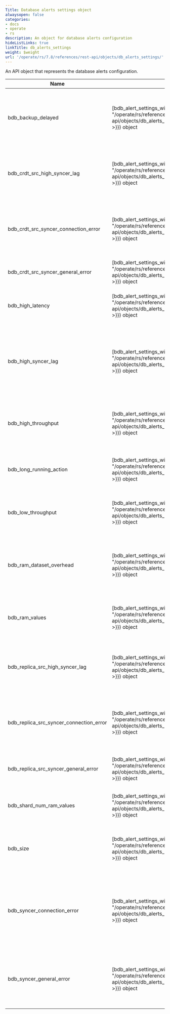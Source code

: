 ```yaml
---
Title: Database alerts settings object
alwaysopen: false
categories:
- docs
- operate
- rs
description: An object for database alerts configuration
hideListLinks: true
linkTitle: db_alerts_settings
weight: $weight
url: '/operate/rs/7.8/references/rest-api/objects/db_alerts_settings/'
---
```


An API object that represents the database alerts configuration.

| Name | Type/Value | Description |
|------|------------|-------------|
| bdb_backup_delayed | [bdb_alert_settings_with_threshold]({{< relref "/operate/rs/references/rest-api/objects/db_alerts_settings/bdb_alert_settings_with_threshold" >}}) object | Periodic backup has been delayed for longer than specified threshold value (minutes) |
| bdb_crdt_src_high_syncer_lag | [bdb_alert_settings_with_threshold]({{< relref "/operate/rs/references/rest-api/objects/db_alerts_settings/bdb_alert_settings_with_threshold" >}}) object | CRDB source sync lag is higher than specified threshold value (seconds) |
| bdb_crdt_src_syncer_connection_error | [bdb_alert_settings_with_threshold]({{< relref "/operate/rs/references/rest-api/objects/db_alerts_settings/bdb_alert_settings_with_threshold" >}}) object | CRDB source sync had a connection error while trying to connect to replica source |
| bdb_crdt_src_syncer_general_error | [bdb_alert_settings_with_threshold]({{< relref "/operate/rs/references/rest-api/objects/db_alerts_settings/bdb_alert_settings_with_threshold" >}}) object | CRDB sync encountered in general error |
| bdb_high_latency | [bdb_alert_settings_with_threshold]({{< relref "/operate/rs/references/rest-api/objects/db_alerts_settings/bdb_alert_settings_with_threshold" >}}) object | Latency is higher than specified threshold value (microsec) |
| bdb_high_syncer_lag | [bdb_alert_settings_with_threshold]({{< relref "/operate/rs/references/rest-api/objects/db_alerts_settings/bdb_alert_settings_with_threshold" >}}) object | Replica of sync lag is higher than specified threshold value (seconds) (deprecated as of Redis Enterprise v5.0.1) |
| bdb_high_throughput | [bdb_alert_settings_with_threshold]({{< relref "/operate/rs/references/rest-api/objects/db_alerts_settings/bdb_alert_settings_with_threshold" >}}) object | Throughput is higher than specified threshold value (requests / sec) |
| bdb_long_running_action | [bdb_alert_settings_with_threshold]({{< relref "/operate/rs/references/rest-api/objects/db_alerts_settings/bdb_alert_settings_with_threshold" >}}) object | An alert for state machines that are running for too long |
| bdb_low_throughput | [bdb_alert_settings_with_threshold]({{< relref "/operate/rs/references/rest-api/objects/db_alerts_settings/bdb_alert_settings_with_threshold" >}}) object | Throughput is lower than specified threshold value (requests / sec) |
| bdb_ram_dataset_overhead | [bdb_alert_settings_with_threshold]({{< relref "/operate/rs/references/rest-api/objects/db_alerts_settings/bdb_alert_settings_with_threshold" >}}) object | Dataset RAM overhead of a shard has reached the threshold value (% of its RAM limit) |
| bdb_ram_values | [bdb_alert_settings_with_threshold]({{< relref "/operate/rs/references/rest-api/objects/db_alerts_settings/bdb_alert_settings_with_threshold" >}}) object | Percent of values kept in a shard's RAM is lower than (% of its key count) |
| bdb_replica_src_high_syncer_lag | [bdb_alert_settings_with_threshold]({{< relref "/operate/rs/references/rest-api/objects/db_alerts_settings/bdb_alert_settings_with_threshold" >}}) object | Replica of source sync lag is higher than specified threshold value (seconds) |
| bdb_replica_src_syncer_connection_error | [bdb_alert_settings_with_threshold]({{< relref "/operate/rs/references/rest-api/objects/db_alerts_settings/bdb_alert_settings_with_threshold" >}}) object | Replica of source sync has connection error while trying to connect replica source |
| bdb_replica_src_syncer_general_error | [bdb_alert_settings_with_threshold]({{< relref "/operate/rs/references/rest-api/objects/db_alerts_settings/bdb_alert_settings_with_threshold" >}}) object | Replica of sync encountered in general error |
| bdb_shard_num_ram_values | [bdb_alert_settings_with_threshold]({{< relref "/operate/rs/references/rest-api/objects/db_alerts_settings/bdb_alert_settings_with_threshold" >}}) object | Number of values kept in a shard's RAM is lower than (values) |
| bdb_size | [bdb_alert_settings_with_threshold]({{< relref "/operate/rs/references/rest-api/objects/db_alerts_settings/bdb_alert_settings_with_threshold" >}}) object | Dataset size has reached the threshold value \(% of the memory limit) |
| bdb_syncer_connection_error | [bdb_alert_settings_with_threshold]({{< relref "/operate/rs/references/rest-api/objects/db_alerts_settings/bdb_alert_settings_with_threshold" >}}) object | Replica of sync has connection error while trying to connect replica source (deprecated as of Redis Enterprise v5.0.1) |
| bdb_syncer_general_error | [bdb_alert_settings_with_threshold]({{< relref "/operate/rs/references/rest-api/objects/db_alerts_settings/bdb_alert_settings_with_threshold" >}}) object | Replica of sync encountered in general error (deprecated as of Redis Enterprise v5.0.1) |
